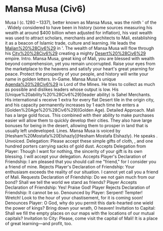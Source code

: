 # Mansa Musa (Civ6)

Musa I (c. 1280 – 1337), better known as Mansa Musa, was the ninth ' of the . Widely considered to have been in history (some sources measuring his wealth at around $400 billion when adjusted for inflation), his vast wealth was used to attract scholars, merchants and architects to Mali, establishing it as a beacon of Islamic trade, culture and learning. He leads the [Malian%20%28Civ6%29](Malians) in '.
The wealth of Mansa Musa will flow through his [City%20%28Civ6%29](cities) creating a mighty [Desert%20%28Civ6%29](desert) empire.
Intro.
 Mansa Musa, great king of Mali, you are blessed with wealth beyond comprehension, yet you remain uncorrupted. Raise your eyes from the marketplace to the heavens and satisfy your heart's great yearning for peace. Protect the prosperity of your people, and history will write your name in golden letters.
In-Game.
Mansa Musa's unique [Agenda%20%28Civ6%29](agenda) is Lord of the Mines. He tries to collect as much as possible and dislikes leaders whose output is low.
His [Unique%20ability%20%28Civ6%29](leader ability) is Sahel Merchants. His international s receive 1 extra for every flat Desert tile in the origin city, and his capacity permanently increases by 1 each time he enters a [Golden%20Age%20%28Civ6%29](Golden Age).
Detailed Approach.
Mali has a large gold focus. This combined with their ability to make purchases easier will allow them to quickly develop their cities. They also have large bonuses for being in the desert, allowing them to prosper in land that is usually left undeveloped.
Lines.
Mansa Musa is voiced by [Hesham%20Mostafa%20Elshazly](Hesham Mostafa Elshazly). He speaks .
Unvoiced.
Delegation: Please accept these simple gifts of cloth, , and one hundred porters carrying sacks of gold dust.
Accepts Delegation from Player: Though I want for nothing, the sincerity of your gift is its own blessing. I will accept your delegation.
Accepts Player's Declaration of Friendship: I am pleased that you should call me "friend," for I consider you a friend of mine.
Rejects Player's Declaration of Friendship: Your enthusiasm exceeds the reality of our situation. I cannot yet call you a friend of Mali.
Requests Declaration of Friendship: Do we not gain much from our bond? Shall we tell the world we stand as friends?
Player Accepts Declaration of Friendship: Yes! Praise God!
Player Rejects Declaration of Friendship: It cannot be so.
Denounced by Player: Serpent! Tempter! Wretch! Look to the hour of your chastisement, for it is coming soon!
Denounces Player: O God, why do you permit this dark-hearted one wield the power of kings? Bring down your wrath, O heaven!
Invitation to Capital: Shall we fill the empty places on our maps with the locations of our mutual capitals?
Invitation to City: Please, come visit the capital of Mali! It is a place of great learning—and profit, too.